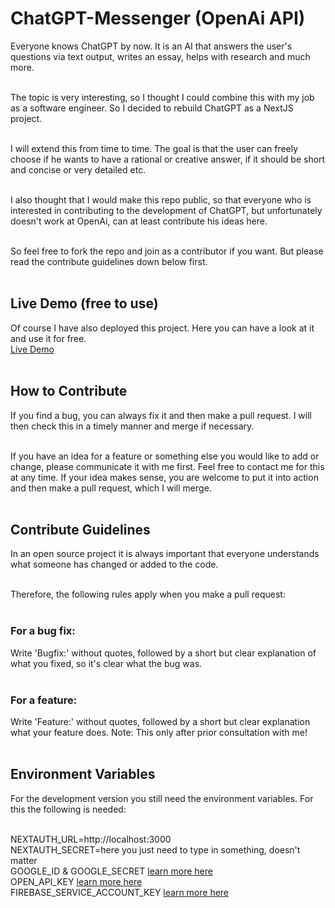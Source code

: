 # ChatGPT-Messenger (OpenAi API) 
Everyone knows ChatGPT by now. It is an AI that answers the user's questions via text output, writes an essay, helps with research and much more.</br></br>

The topic is very interesting, so I thought I could combine this with my job as a software engineer. So I decided to rebuild ChatGPT as a NextJS project.</br></br>

I will extend this from time to time. The goal is that the user can freely choose if he wants to have a rational or creative answer, if it should be short and concise or very detailed etc.</br></br>

I also thought that I would make this repo public, so that everyone who is interested in contributing to the development of ChatGPT, but unfortunately doesn't work at OpenAi, can at least contribute his ideas here.</br></br>

So feel free to fork the repo and join as a contributor if you want. But please read the contribute guidelines down below first.</br></br>

## Live Demo (free to use)
Of course I have also deployed this project. Here you can have a look at it and use it for free.</br>
<a href='https://chatgpt-messenger.app' target='_blank'>Live Demo</a></br></br>

## How to Contribute
If you find a bug, you can always fix it and then make a pull request. I will then check this in a timely manner and merge if necessary.</br></br>

If you have an idea for a feature or something else you would like to add or change, please communicate it with me first. Feel free to contact me for this at any time. If your idea makes sense, you are welcome to put it into action and then make a pull request, which I will merge.</br></br>

## Contribute Guidelines
In an open source project it is always important that everyone understands what someone has changed or added to the code.</br></br>

Therefore, the following rules apply when you make a pull request:</br></br>

### For a bug fix:</br>
Write 'Bugfix:' without quotes, followed by a short but clear explanation of what you fixed, so it's clear what the bug was.</br></br>

### For a feature:</br>
Write 'Feature:' without quotes, followed by a short but clear explanation what your feature does. Note: This only after prior consultation with me!</br></br>

## Environment Variables
For the development version you still need the environment variables. For this the following is needed:</br></br>

NEXTAUTH_URL=http://localhost:3000 </br>
NEXTAUTH_SECRET=here you just need to type in something, doesn't matter </br>
GOOGLE_ID & GOOGLE_SECRET <a href='https://console.cloud.google.com' target='_blank'>learn more here</a> </br>
OPEN_API_KEY <a href='https://platform.openai.com/signup' target='_blank'>learn more here</a></br>
FIREBASE_SERVICE_ACCOUNT_KEY <a href='https://firebase.google.com/docs/admin/setup?authuser=0#initialize_the_sdk_in_non-google_environments' target='_blank'>learn more here</a>
